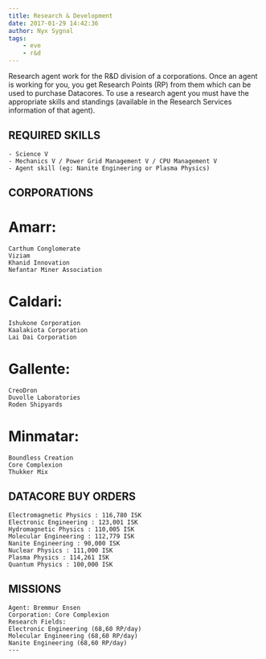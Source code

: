 ```yaml
---
title: Research & Development
date: 2017-01-29 14:42:36
author: Nyx Sygnal
tags:
	- eve
	- r&d
---
```

Research agent work for the R&D division of a corporations.  Once an agent is working for you, you get Research Points (RP) from them which can be used to purchase Datacores.  To use a research agent you must have the appropriate skills and standings (available in the Research Services information of that agent).

## REQUIRED SKILLS
```
- Science V
- Mechanics V / Power Grid Management V / CPU Management V
- Agent skill (eg: Nanite Engineering or Plasma Physics)
```

## CORPORATIONS

# Amarr:
```
Carthum Conglomerate
Viziam
Khanid Innovation
Nefantar Miner Association
```
# Caldari:
```
Ishukone Corporation
Kaalakiota Corporation
Lai Dai Corporation
```
# Gallente:
```
CreoDron
Duvolle Laboratories
Roden Shipyards
```
# Minmatar:
```
Boundless Creation
Core Complexion
Thukker Mix
```

## DATACORE BUY ORDERS
```
Electromagnetic Physics : 116,780 ISK
Electronic Engineering : 123,001 ISK
Hydromagnetic Physics : 110,005 ISK
Molecular Engineering : 112,779 ISK
Nanite Engineering : 90,000 ISK
Nuclear Physics : 111,000 ISK
Plasma Physics : 114,261 ISK
Quantum Physics : 100,000 ISK
```

## MISSIONS
```
Agent: Bremmur Ensen
Corporation: Core Complexion
Research Fields:
Electronic Engineering (68,60 RP/day)
Molecular Engineering (68,60 RP/day)
Nanite Engineering (68,60 RP/day)
---

```